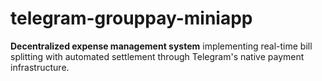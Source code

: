 # telegram-grouppay-miniapp
**Decentralized expense management system** implementing real-time bill splitting with automated settlement through Telegram's native payment infrastructure.
